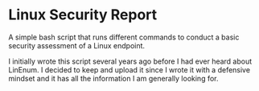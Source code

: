 # Linux Security Report 
A simple bash script that runs different commands to conduct a basic security assessment of a Linux endpoint. 

I initially wrote this script several years ago before I had ever heard about LinEnum. I decided to keep and upload it since I wrote it with a defensive mindset and it has all the information I am generally looking for. 
